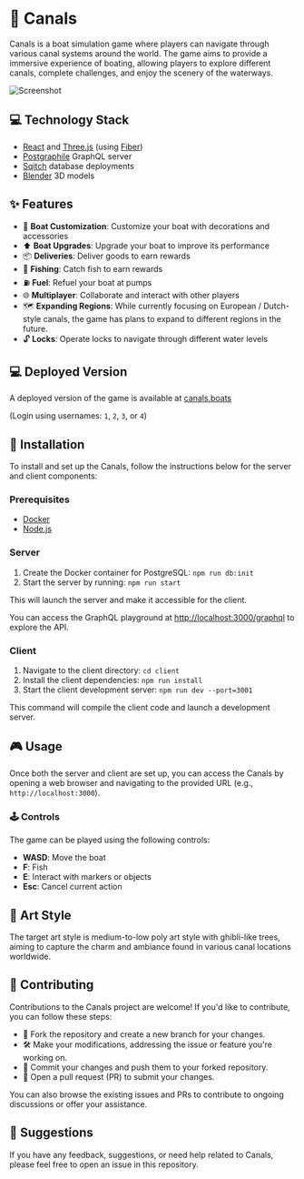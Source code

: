 
# 🚤 Canals

Canals is a boat simulation game where players can navigate through various canal systems around the world. The game aims to provide a immersive experience of boating, allowing players to explore different canals, complete challenges, and enjoy the scenery of the waterways.

![Screenshot](screenshots/screenshot1.gif)

## 💻 Technology Stack

- [React](https://react.dev/) and [Three.js](https://threejs.org/) (using [Fiber](https://docs.pmnd.rs/react-three-fiber))
- [Postgraphile](https://www.graphile.org/postgraphile/) GraphQL server
- [Sqitch](https://sqitch.org/) database deployments
- [Blender](https://www.blender.org/) 3D models

## ✨ Features

- 🔧 **Boat Customization**: Customize your boat with decorations and accessories
- ⬆ **Boat Upgrades**: Upgrade your boat to improve its performance
- 📦 **Deliveries**: Deliver goods to earn rewards
- 🎣 **Fishing**: Catch fish to earn rewards
- ⛽ **Fuel**: Refuel your boat at pumps
- 🌐 **Multiplayer**: Collaborate and interact with other players
- 🗺 **Expanding Regions**: While currently focusing on European / Dutch-style canals, the game has plans to expand to different regions in the future.
- 🔓 **Locks**: Operate locks to navigate through different water levels

## 💻 Deployed Version

A deployed version of the game is available at [canals.boats](https://canals.boats/)

(Login using usernames: `1`, `2`, `3`, or `4`)

## 💾 Installation

To install and set up the Canals, follow the instructions below for the server and client components:

### Prerequisites

*   [Docker](https://docs.docker.com/get-docker/)
*   [Node.js](https://nodejs.org/en/download/)

### Server

1.  Create the Docker container for PostgreSQL: `npm run db:init`
2.  Start the server by running: `npm run start`

This will launch the server and make it accessible for the client.

You can access the GraphQL playground at [http://localhost:3000/graphql](http://localhost:3000/graphql) to explore the API.

### Client

1.  Navigate to the client directory:  `cd client`
2.  Install the client dependencies: `npm run install` 
3.  Start the client development server: `npm run dev --port=3001` 

This command will compile the client code and launch a development server.

## 🎮 Usage

Once both the server and client are set up, you can access the Canals by opening a web browser and navigating to the provided URL (e.g., `http://localhost:3000`).

### 🕹 Controls

The game can be played using the following controls:

- **WASD**: Move the boat
- **F**: Fish
- **E**: Interact with markers or objects
- **Esc**: Cancel current action

## 🎨 Art Style

The target art style is medium-to-low poly art style with ghibli-like trees, aiming to capture the charm and ambiance found in various canal locations worldwide.

## 🤝 Contributing

Contributions to the Canals project are welcome! If you'd like to contribute, you can follow these steps:

- 🍴 Fork the repository and create a new branch for your changes.
- 🛠️ Make your modifications, addressing the issue or feature you're working on.
- 🚀 Commit your changes and push them to your forked repository.
- 🔀 Open a pull request (PR) to submit your changes.

You can also browse the existing issues and PRs to contribute to ongoing discussions or offer your assistance.

## 📢 Suggestions

If you have any feedback, suggestions, or need help related to Canals, please feel free to open an issue in this repository.
